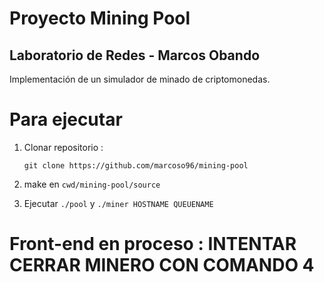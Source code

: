 # Proyecto Mining Pool
## Laboratorio de Redes - Marcos Obando

Implementación de un simulador de minado de criptomonedas.


# Para ejecutar

1. Clonar repositorio : 

	`git clone https://github.com/marcoso96/mining-pool`

2. make en `cwd/mining-pool/source`

3. Ejecutar `./pool` y `./miner HOSTNAME QUEUENAME` 

# Front-end en proceso : INTENTAR CERRAR MINERO CON COMANDO 4




